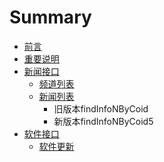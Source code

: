 # Summary

* [前言](README.md)
* [重要说明](summarymd.md)
* [新闻接口](chapter1.md)
   * [频道列表](pin_dao_lie_biao.md)
   * [新闻列表](xin_wen_lie_biao.md)
       * 旧版本findInfoNByCoid
       * 新版本findInfoNByCoid5
* [软件接口](di_er_zhang.md)
   * [软件更新](wen_zhang.md)

